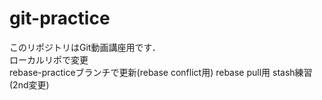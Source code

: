 # git-practice  
このリポジトリはGit動画講座用です．  
ローカルリポで変更  
rebase-practiceブランチで更新(rebase conflict用)
rebase pull用
stash練習(2nd変更)
